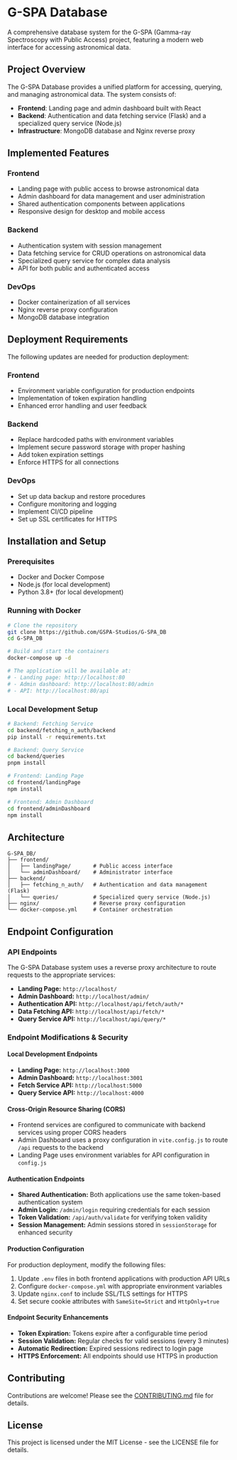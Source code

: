 # G-SPA Database

A comprehensive database system for the G-SPA (Gamma-ray Spectroscopy with Public Access) project, featuring a modern web interface for accessing astronomical data.

## Project Overview

The G-SPA Database provides a unified platform for accessing, querying, and managing astronomical data. The system consists of:

- **Frontend**: Landing page and admin dashboard built with React
- **Backend**: Authentication and data fetching service (Flask) and a specialized query service (Node.js)
- **Infrastructure**: MongoDB database and Nginx reverse proxy

## Implemented Features

### Frontend
- Landing page with public access to browse astronomical data
- Admin dashboard for data management and user administration
- Shared authentication components between applications
- Responsive design for desktop and mobile access

### Backend
- Authentication system with session management
- Data fetching service for CRUD operations on astronomical data
- Specialized query service for complex data analysis
- API for both public and authenticated access

### DevOps
- Docker containerization of all services
- Nginx reverse proxy configuration
- MongoDB database integration

## Deployment Requirements

The following updates are needed for production deployment:

### Frontend
- Environment variable configuration for production endpoints
- Implementation of token expiration handling
- Enhanced error handling and user feedback

### Backend
- Replace hardcoded paths with environment variables
- Implement secure password storage with proper hashing
- Add token expiration settings
- Enforce HTTPS for all connections

### DevOps
- Set up data backup and restore procedures
- Configure monitoring and logging
- Implement CI/CD pipeline
- Set up SSL certificates for HTTPS

## Installation and Setup

### Prerequisites
- Docker and Docker Compose
- Node.js (for local development)
- Python 3.8+ (for local development)

### Running with Docker
```bash
# Clone the repository
git clone https://github.com/GSPA-Studios/G-SPA_DB
cd G-SPA_DB

# Build and start the containers
docker-compose up -d

# The application will be available at:
# - Landing page: http://localhost:80
# - Admin dashboard: http://localhost:80/admin
# - API: http://localhost:80/api
```

### Local Development Setup
```bash
# Backend: Fetching Service
cd backend/fetching_n_auth/backend
pip install -r requirements.txt

# Backend: Query Service
cd backend/queries
pnpm install

# Frontend: Landing Page
cd frontend/landingPage
npm install

# Frontend: Admin Dashboard
cd frontend/adminDashboard
npm install
```

## Architecture

```
G-SPA_DB/
├── frontend/
│   ├── landingPage/       # Public access interface
│   └── adminDashboard/    # Administrator interface
├── backend/
│   ├── fetching_n_auth/   # Authentication and data management (Flask)
│   └── queries/           # Specialized query service (Node.js)
├── nginx/                 # Reverse proxy configuration
└── docker-compose.yml     # Container orchestration
```

## Endpoint Configuration

### API Endpoints

The G-SPA Database system uses a reverse proxy architecture to route requests to the appropriate services:

* **Landing Page:** `http://localhost/` 
* **Admin Dashboard:** `http://localhost/admin/`
* **Authentication API:** `http://localhost/api/fetch/auth/*`
* **Data Fetching API:** `http://localhost/api/fetch/*`
* **Query Service API:** `http://localhost/api/query/*`

### Endpoint Modifications & Security

#### Local Development Endpoints
- **Landing Page:** `http://localhost:3000`
- **Admin Dashboard:** `http://localhost:3001`
- **Fetch Service API:** `http://localhost:5000`
- **Query Service API:** `http://localhost:4000`

#### Cross-Origin Resource Sharing (CORS)
- Frontend services are configured to communicate with backend services using proper CORS headers
- Admin Dashboard uses a proxy configuration in `vite.config.js` to route `/api` requests to the backend
- Landing Page uses environment variables for API configuration in `config.js`

#### Authentication Endpoints
- **Shared Authentication:** Both applications use the same token-based authentication system
- **Admin Login:** `/admin/login` requiring credentials for each session
- **Token Validation:** `/api/auth/validate` for verifying token validity
- **Session Management:** Admin sessions stored in `sessionStorage` for enhanced security

#### Production Configuration
For production deployment, modify the following files:
1. Update `.env` files in both frontend applications with production API URLs
2. Configure `docker-compose.yml` with appropriate environment variables
3. Update `nginx.conf` to include SSL/TLS settings for HTTPS
4. Set secure cookie attributes with `SameSite=Strict` and `HttpOnly=true`

#### Endpoint Security Enhancements
- **Token Expiration:** Tokens expire after a configurable time period
- **Session Validation:** Regular checks for valid sessions (every 3 minutes)
- **Automatic Redirection:** Expired sessions redirect to login page
- **HTTPS Enforcement:** All endpoints should use HTTPS in production

## Contributing

Contributions are welcome! Please see the [CONTRIBUTING.md](CONTRIBUTING.md) file for details.

## License

This project is licensed under the MIT License - see the LICENSE file for details.

